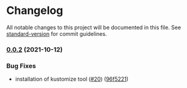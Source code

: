# Changelog

All notable changes to this project will be documented in this file. See [standard-version](https://github.com/conventional-changelog/standard-version) for commit guidelines.

### [0.0.2](https://github.com/rhobs/monitoring-stack-operator/commit/) (2021-10-12)


### Bug Fixes

* installation of kustomize tool ([#20](https://github.com/rhobs/monitoring-stack-operator/issues/20)) ([96f5221](https://github.com/rhobs/monitoring-stack-operator/commit/96f52217928aff29746edbd520693d66248e161a))
